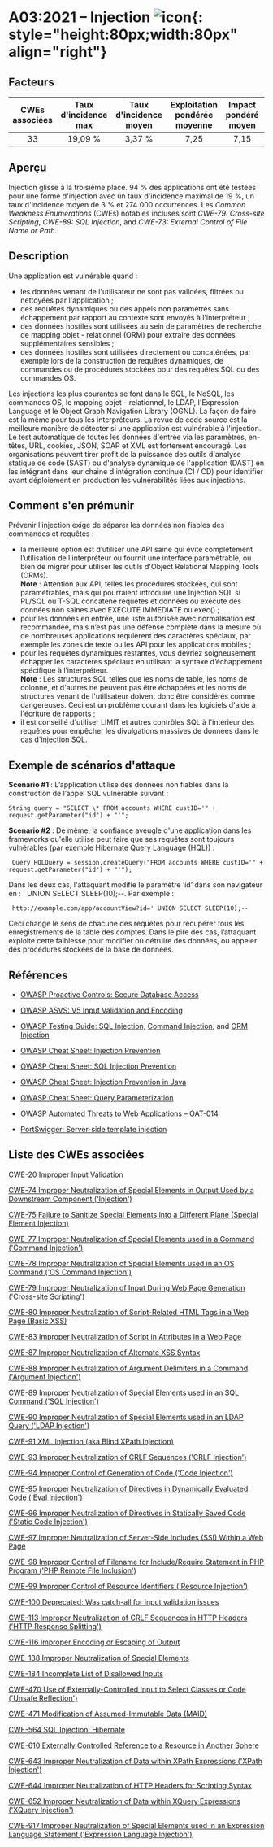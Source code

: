 # A03:2021 – Injection    ![icon](OWASP%20Top%2010/Top10/2021/docs/assets/TOP_10_Icons_Final_Injection.png){: style="height:80px;width:80px" align="right"} 

## Facteurs

| CWEs associées | Taux d'incidence max | Taux d'incidence moyen | Exploitation pondérée moyenne | Impact pondéré moyen | Couverture max | Couverture moyenne | Nombre total d'occurrences | Nombre total de CVEs |
|:--------------:|:--------------------:|:----------------------:|:-----------------------------:|:--------------------:|:--------------:|:------------------:|:--------------------------:|:--------------------:|
|       33       |       19,09 %        |         3,37 %         |             7,25              |         7,15         |    94,04 %     |      47,90 %       |          274 228           |        32 078        |

## Aperçu

Injection glisse à la troisième place. 94&nbsp;% des applications ont été testées pour une forme d'injection avec un taux d'incidence maximal de 19&nbsp;%, un taux d'incidence moyen de 3&nbsp;% et 274&nbsp;000 occurrences. Les *Common Weakness Enumerations* (CWEs) notables incluses sont *CWE-79: Cross-site Scripting*, *CWE-89: SQL Injection*, and *CWE-73: External Control of File Name or Path*.

## Description 

Une application est vulnérable quand :

- les données venant de l'utilisateur ne sont pas validées, filtrées ou nettoyées par l'application&nbsp;;
- des requêtes dynamiques ou des appels non paramétrés sans échappement par rapport au contexte sont envoyés à l'interpréteur&nbsp;;
- des données hostiles sont utilisées au sein de paramètres de recherche de mapping objet - relationnel (ORM) pour extraire des données supplémentaires sensibles&nbsp;;
- des données hostiles sont utilisées directement ou concaténées, par exemple lors de la construction de requêtes dynamiques, de commandes ou de procédures stockées pour des requêtes SQL ou des commandes OS.

Les injections les plus courantes se font dans le SQL, le NoSQL, les commandes OS, le mapping objet - relationnel, le LDAP, l'Expression Language et le Object Graph Navigation Library (OGNL). La façon de faire est la même pour tous les interpréteurs. La revue de code source est la meilleure manière de détecter si une application est vulnérable à l'injection. Le test automatique de toutes les données d'entrée via les paramètres, en-têtes, URL, cookies, JSON, SOAP et XML est fortement encouragé. Les organisations peuvent tirer profit de la puissance des outils d'analyse statique de code (SAST) ou d'analyse dynamique de l'application (DAST) en les intégrant dans leur chaine d'intégration continue (CI / CD) pour identifier avant déploiement en production les vulnérabilités liées aux injections.

## Comment s'en prémunir

Prévenir l’injection exige de séparer les données non fiables des commandes et requêtes :

- la meilleure option est d’utiliser une API saine qui évite complètement l’utilisation de l’interpréteur ou fournit une interface paramétrable, ou bien de migrer pour utiliser les outils d'Object Relational Mapping Tools (ORMs).<br/>**Note** : Attention aux API, telles les procédures stockées, qui sont paramétrables, mais qui pourraient introduire une Injection SQL si PL/SQL ou T-SQL concatène requêtes et données ou exécute des données non saines avec EXECUTE IMMEDIATE ou exec() ;
- pour les données en entrée, une liste autorisée avec normalisation est recommandée, mais n’est pas une défense complète dans la mesure où de nombreuses applications requièrent des caractères spéciaux, par exemple les zones de texte ou les API pour les applications mobiles ;
- pour les requêtes dynamiques restantes, vous devriez soigneusement échapper les caractères spéciaux en utilisant la syntaxe d’échappement spécifique à l’interpréteur.<br/>**Note** : Les structures SQL telles que les noms de table, les noms de colonne, et d'autres ne peuvent pas être échappées et les noms de structures venant de l'utilisateur doivent donc être considérés comme dangereuses. Ceci est un problème courant dans les logiciels d'aide à l'écriture de rapports ;
- il est conseillé d'utiliser LIMIT et autres contrôles SQL à l'intérieur des requêtes pour empêcher les divulgations massives de données dans le cas d'injection SQL.

## Exemple de scénarios d'attaque

**Scenario #1** : L’application utilise des données non fiables dans la construction de l’appel SQL vulnérable suivant :
```
String query = "SELECT \* FROM accounts WHERE custID='" + request.getParameter("id") + "'";
```

**Scenario #2** : De même, la confiance aveugle d'une application dans les frameworks qu'elle utilise peut faire que ses requêtes sont toujours vulnérables (par exemple Hibernate Query Language (HQL)) :
```
 Query HQLQuery = session.createQuery("FROM accounts WHERE custID='" + request.getParameter("id") + "'");
```

Dans les deux cas, l'attaquant modifie le paramètre ‘id’ dans son navigateur en : ' UNION SELECT SLEEP(10);--. Par exemple :
```
 http://example.com/app/accountView?id=' UNION SELECT SLEEP(10);--
```

Ceci change le sens de chacune des requêtes pour récupérer tous les enregistrements de la table des comptes. Dans le pire des cas, l’attaquant exploite cette faiblesse pour modifier ou détruire des données, ou appeler des procédures stockées de la base de données.

## Références

-   [OWASP Proactive Controls: Secure Database Access](https://owasp.org/www-project-proactive-controls/v3/en/c3-secure-database)

-   [OWASP ASVS: V5 Input Validation and Encoding](https://owasp.org/www-project-application-security-verification-standard)

-   [OWASP Testing Guide: SQL Injection,](https://owasp.org/www-project-web-security-testing-guide/latest/4-Web_Application_Security_Testing/07-Input_Validation_Testing/05-Testing_for_SQL_Injection) [Command Injection](https://owasp.org/www-project-web-security-testing-guide/latest/4-Web_Application_Security_Testing/07-Input_Validation_Testing/12-Testing_for_Command_Injection),
    and [ORM Injection](https://owasp.org/www-project-web-security-testing-guide/latest/4-Web_Application_Security_Testing/07-Input_Validation_Testing/05.7-Testing_for_ORM_Injection)

-   [OWASP Cheat Sheet: Injection Prevention](https://cheatsheetseries.owasp.org/cheatsheets/Injection_Prevention_Cheat_Sheet.html)

-   [OWASP Cheat Sheet: SQL Injection Prevention](https://cheatsheetseries.owasp.org/cheatsheets/SQL_Injection_Prevention_Cheat_Sheet.html)

-   [OWASP Cheat Sheet: Injection Prevention in Java](https://cheatsheetseries.owasp.org/cheatsheets/Injection_Prevention_Cheat_Sheet_in_Java.html)

-   [OWASP Cheat Sheet: Query Parameterization](https://cheatsheetseries.owasp.org/cheatsheets/Query_Parameterization_Cheat_Sheet.html)

-   [OWASP Automated Threats to Web Applications – OAT-014](https://owasp.org/www-project-automated-threats-to-web-applications/)

-   [PortSwigger: Server-side template injection](https://portswigger.net/kb/issues/00101080_serversidetemplateinjection)

## Liste des CWEs associées

[CWE-20 Improper Input Validation](https://cwe.mitre.org/data/definitions/20.html)

[CWE-74 Improper Neutralization of Special Elements in Output Used by a
Downstream Component ('Injection')](https://cwe.mitre.org/data/definitions/74.html)

[CWE-75 Failure to Sanitize Special Elements into a Different Plane
(Special Element Injection)](https://cwe.mitre.org/data/definitions/75.html)

[CWE-77 Improper Neutralization of Special Elements used in a Command
('Command Injection')](https://cwe.mitre.org/data/definitions/77.html)

[CWE-78 Improper Neutralization of Special Elements used in an OS Command
('OS Command Injection')](https://cwe.mitre.org/data/definitions/78.html)

[CWE-79 Improper Neutralization of Input During Web Page Generation
('Cross-site Scripting')](https://cwe.mitre.org/data/definitions/79.html)

[CWE-80 Improper Neutralization of Script-Related HTML Tags in a Web Page
(Basic XSS)](https://cwe.mitre.org/data/definitions/80.html)

[CWE-83 Improper Neutralization of Script in Attributes in a Web Page](https://cwe.mitre.org/data/definitions/83.html)

[CWE-87 Improper Neutralization of Alternate XSS Syntax](https://cwe.mitre.org/data/definitions/87.html)

[CWE-88 Improper Neutralization of Argument Delimiters in a Command ('Argument Injection')](https://cwe.mitre.org/data/definitions/88.html)

[CWE-89 Improper Neutralization of Special Elements used in an SQL Command ('SQL Injection')](https://cwe.mitre.org/data/definitions/89.html)

[CWE-90 Improper Neutralization of Special Elements used in an LDAP Query ('LDAP Injection')](https://cwe.mitre.org/data/definitions/90.html)

[CWE-91 XML Injection (aka Blind XPath Injection)](https://cwe.mitre.org/data/definitions/91.html)

[CWE-93 Improper Neutralization of CRLF Sequences ('CRLF Injection')](https://cwe.mitre.org/data/definitions/93.html)

[CWE-94 Improper Control of Generation of Code ('Code Injection')](https://cwe.mitre.org/data/definitions/94.html)

[CWE-95 Improper Neutralization of Directives in Dynamically Evaluated Code ('Eval Injection')](https://cwe.mitre.org/data/definitions/95.html)

[CWE-96 Improper Neutralization of Directives in Statically Saved Code ('Static Code Injection')](https://cwe.mitre.org/data/definitions/96.html)

[CWE-97 Improper Neutralization of Server-Side Includes (SSI) Within a Web Page](https://cwe.mitre.org/data/definitions/97.html)

[CWE-98 Improper Control of Filename for Include/Require Statement in PHP Program ('PHP Remote File Inclusion')](https://cwe.mitre.org/data/definitions/98.html)

[CWE-99 Improper Control of Resource Identifiers ('Resource Injection')](https://cwe.mitre.org/data/definitions/99.html)

[CWE-100 Deprecated: Was catch-all for input validation issues](https://cwe.mitre.org/data/definitions/100.html)

[CWE-113 Improper Neutralization of CRLF Sequences in HTTP Headers ('HTTP Response Splitting')](https://cwe.mitre.org/data/definitions/113.html)

[CWE-116 Improper Encoding or Escaping of Output](https://cwe.mitre.org/data/definitions/116.html)

[CWE-138 Improper Neutralization of Special Elements](https://cwe.mitre.org/data/definitions/138.html)

[CWE-184 Incomplete List of Disallowed Inputs](https://cwe.mitre.org/data/definitions/184.html)

[CWE-470 Use of Externally-Controlled Input to Select Classes or Code ('Unsafe Reflection')](https://cwe.mitre.org/data/definitions/470.html)

[CWE-471 Modification of Assumed-Immutable Data (MAID)](https://cwe.mitre.org/data/definitions/471.html)

[CWE-564 SQL Injection: Hibernate](https://cwe.mitre.org/data/definitions/564.html)

[CWE-610 Externally Controlled Reference to a Resource in Another Sphere](https://cwe.mitre.org/data/definitions/610.html)

[CWE-643 Improper Neutralization of Data within XPath Expressions ('XPath Injection')](https://cwe.mitre.org/data/definitions/643.html)

[CWE-644 Improper Neutralization of HTTP Headers for Scripting Syntax](https://cwe.mitre.org/data/definitions/644.html)

[CWE-652 Improper Neutralization of Data within XQuery Expressions ('XQuery Injection')](https://cwe.mitre.org/data/definitions/652.html)

[CWE-917 Improper Neutralization of Special Elements used in an Expression Language Statement ('Expression Language Injection')](https://cwe.mitre.org/data/definitions/917.html)
